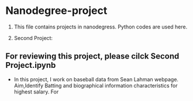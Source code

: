 # Nanodegree-project
1. This file contains  projects in nanodegress. Python codes are used here.

2. Second Project: 
  ## For reviewing this project, please cilck Second Project.ipynb
  * In this project, I work on baseball data from Sean Lahman webpage. Aim,Identify Batting and biographical information     characteristics for highest salary. For

